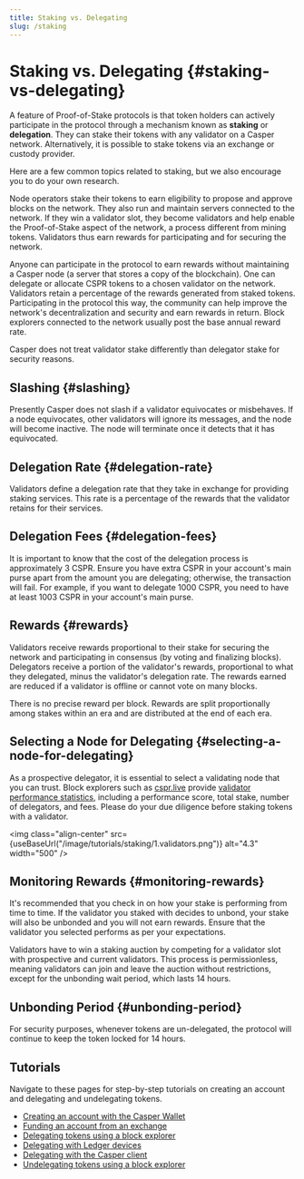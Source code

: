 ```yaml
---
title: Staking vs. Delegating
slug: /staking
---
```




# Staking vs. Delegating {#staking-vs-delegating}

A feature of Proof-of-Stake protocols is that token holders can actively participate in the protocol through a mechanism known as **staking** or **delegation**. They can stake their tokens with any validator on a Casper network. Alternatively, it is possible to stake tokens via an exchange or custody provider.

Here are a few common topics related to staking, but we also encourage you to do your own research.

Node operators stake their tokens to earn eligibility to propose and approve blocks on the network. They also run and maintain servers connected to the network. If they win a validator slot, they become validators and help enable the Proof-of-Stake aspect of the network, a process different from mining tokens. Validators thus earn rewards for participating and for securing the network.

Anyone can participate in the protocol to earn rewards without maintaining a Casper node (a server that stores a copy of the blockchain). One can delegate or allocate CSPR tokens to a chosen validator on the network. Validators retain a percentage of the rewards generated from staked tokens. Participating in the protocol this way, the community can help improve the network's decentralization and security and earn rewards in return. Block explorers connected to the network usually post the base annual reward rate.

Casper does not treat validator stake differently than delegator stake for security reasons.

## Slashing {#slashing}

Presently Casper does not slash if a validator equivocates or misbehaves. If a node equivocates, other validators will ignore its messages, and the node will become inactive. The node will terminate once it detects that it has equivocated. 

## Delegation Rate {#delegation-rate}

Validators define a delegation rate that they take in exchange for providing staking services. This rate is a percentage of the rewards that the validator retains for their services.

## Delegation Fees {#delegation-fees}

It is important to know that the cost of the delegation process is approximately 3 CSPR. Ensure you have extra CSPR in your account's main purse apart from the amount you are delegating; otherwise, the transaction will fail. For example, if you want to delegate 1000 CSPR, you need to have at least 1003 CSPR in your account's main purse.

## Rewards {#rewards}

Validators receive rewards proportional to their stake for securing the network and participating in consensus (by voting and finalizing blocks). Delegators receive a portion of the validator's rewards, proportional to what they delegated, minus the validator's delegation rate. The rewards earned are reduced if a validator is offline or cannot vote on many blocks. 

There is no precise reward per block. Rewards are split proportionally among stakes within an era and are distributed at the end of each era.

## Selecting a Node for Delegating {#selecting-a-node-for-delegating}

As a prospective delegator, it is essential to select a validating node that you can trust. Block explorers such as [cspr.live](https://cspr.live) provide [validator performance statistics](https://cspr.live/validators), including a performance score, total stake, number of delegators, and fees. Please do your due diligence before staking tokens with a validator.

<img class="align-center" src={useBaseUrl("/image/tutorials/staking/1.validators.png")} alt="4.3" width="500" />

## Monitoring Rewards {#monitoring-rewards}

It's recommended that you check in on how your stake is performing from time to time. If the validator you staked with decides to unbond, your stake will also be unbonded and you will not earn rewards. Ensure that the validator you selected performs as per your expectations.

Validators have to win a staking auction by competing for a validator slot with prospective and current validators. This process is permissionless, meaning validators can join and leave the auction without restrictions, except for the unbonding wait period, which lasts 14 hours.

## Unbonding Period {#unbonding-period}

For security purposes, whenever tokens are un-delegated, the protocol will continue to keep the token locked for 14 hours.

## Tutorials

Navigate to these pages for step-by-step tutorials on creating an account and delegating and undelegating tokens.

- [Creating an account with the Casper Wallet](https://www.casperwallet.io/)
- [Funding an account from an exchange](../../../users/funding-from-exchanges.md)
- [Delegating tokens using a block explorer](../../../users/csprlive/delegate-ui.md)
- [Delegating with Ledger devices](../../../users/ledger/staking-ledger.md)
- [Delegating with the Casper client](../../../developers/cli/delegate.md)
- [Undelegating tokens using a block explorer](../../../users/csprlive/undelegate-ui.md)

